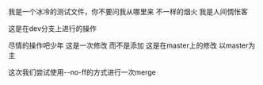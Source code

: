 我是一个冰冷的测试文件，你不要问我从哪里来
不一样的烟火
我是人间惆怅客




这是在dev分支上进行的操作

尽情的操作吧少年 这是一次修改 而不是添加 这是在master上的修改 以master为主


这次我们尝试使用--no-ff的方式进行一次merge
